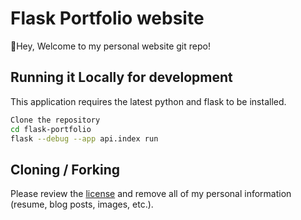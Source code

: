 # Flask Portfolio website

👋Hey, Welcome to my personal website git repo!

## Running it Locally for development

This application requires the latest python and flask to be installed.

```bash
Clone the repository
cd flask-portfolio
flask --debug --app api.index run
```

## Cloning / Forking

Please review the [license](https://github.com/faiyazthulla-shaik/portfolio/blob/main/LICENSE) and remove all of my personal information (resume, blog posts, images, etc.).
